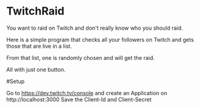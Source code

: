 # TwitchRaid

You want to raid on Twitch and don't really know who you should raid.

Here is a simple program that checks all your followers on Twitch and gets those that are live in a list.

From that list, one is randomly chosen and will get the raid.

All with just one button.


#Setup

Go to https://dev.twitch.tv/console and create an Application on http://localhost:3000
Save the Client-Id and Client-Secret
